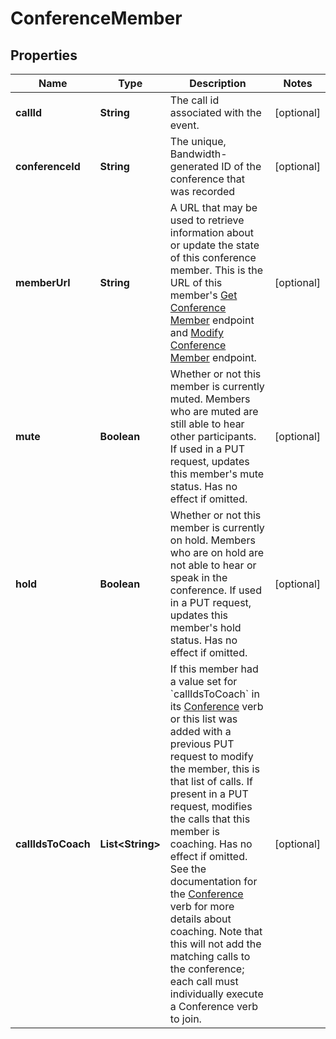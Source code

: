 

# ConferenceMember


## Properties

| Name | Type | Description | Notes |
|------------ | ------------- | ------------- | -------------|
|**callId** | **String** | The call id associated with the event. |  [optional] |
|**conferenceId** | **String** | The unique, Bandwidth-generated ID of the conference that was recorded |  [optional] |
|**memberUrl** | **String** | A URL that may be used to retrieve information about or update the state of this conference member. This is the URL of this member&#39;s [Get Conference Member](/apis/voice/#operation/getConferenceMember) endpoint and [Modify Conference Member](/apis/voice/#operation/updateConferenceMember) endpoint. |  [optional] |
|**mute** | **Boolean** | Whether or not this member is currently muted. Members who are muted are still able to hear other participants.  If used in a PUT request, updates this member&#39;s mute status. Has no effect if omitted. |  [optional] |
|**hold** | **Boolean** | Whether or not this member is currently on hold. Members who are on hold are not able to hear or speak in the conference.  If used in a PUT request, updates this member&#39;s hold status. Has no effect if omitted. |  [optional] |
|**callIdsToCoach** | **List&lt;String&gt;** | If this member had a value set for &#x60;callIdsToCoach&#x60; in its [Conference](/docs/voice/bxml/conference) verb or this list was added with a previous PUT request to modify the member, this is that list of calls.  If present in a PUT request, modifies the calls that this member is coaching. Has no effect if omitted. See the documentation for the [Conference](/docs/voice/bxml/conference) verb for more details about coaching. Note that this will not add the matching calls to the conference; each call must individually execute a Conference verb to join. |  [optional] |



